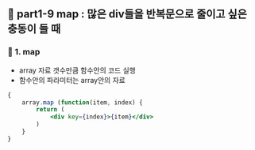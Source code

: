 ## 🔄 part1-9 map : 많은 div들을 반복문으로 줄이고 싶은 충동이 들 때

### 🔹 1. map

- array 자료 갯수만큼 함수안의 코드 실행
- 함수안의 파라미터는 array안의 자료

```jsx
{
    array.map (function(item, index) {
        return (
            <div key={index}>{item}</div>
        )
    }
}
```
